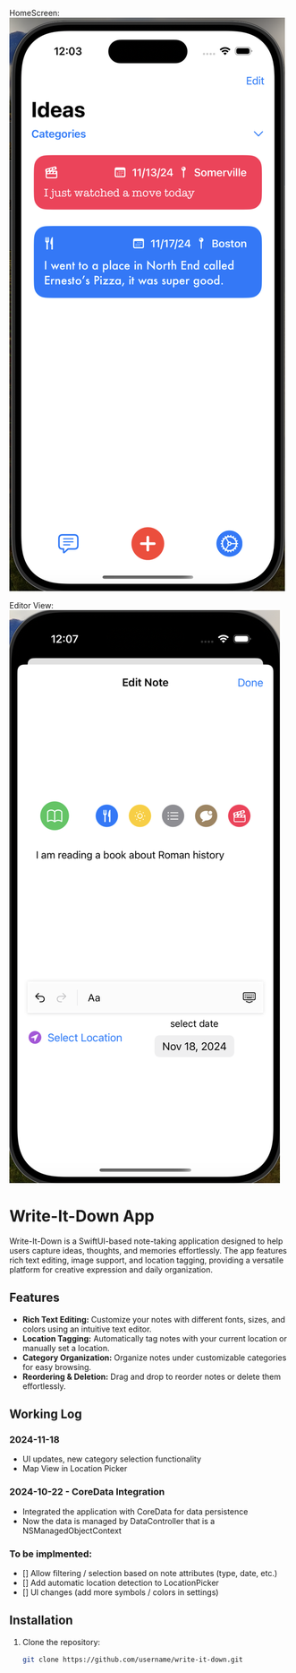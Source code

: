 HomeScreen:
![screenshot](screenshot.png)

Editor View:
![editor](screenshot-1.png)

# Write-It-Down App

Write-It-Down is a SwiftUI-based note-taking application designed to help users capture ideas, thoughts, and memories effortlessly. The app features rich text editing, image support, and location tagging, providing a versatile platform for creative expression and daily organization.

## Features

- **Rich Text Editing:** Customize your notes with different fonts, sizes, and colors using an intuitive text editor.
- **Location Tagging:** Automatically tag notes with your current location or manually set a location.
- **Category Organization:** Organize notes under customizable categories for easy browsing.
- **Reordering & Deletion:** Drag and drop to reorder notes or delete them effortlessly.


## Working Log

### 2024-11-18
- UI updates, new category selection functionality
- Map View in Location Picker

### 2024-10-22 - CoreData Integration
  - Integrated the application with CoreData for data persistence
  - Now the data is managed by DataController that is a NSManagedObjectContext

### To be implmented:
- [] Allow filtering / selection based on note attributes (type, date, etc.)
- [] Add automatic location detection to LocationPicker
- [] UI changes (add more symbols / colors in settings)

## Installation

1. Clone the repository:
   ```bash
   git clone https://github.com/username/write-it-down.git
